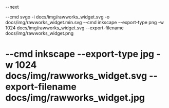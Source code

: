 --next

--cmd svgo -i docs/img/rawworks_widget.svg -o docs/img/rawworks_widget.min.svg
--cmd inkscape --export-type png -w 1024 docs/img/rawworks_widget.svg --export-filename docs/img/rawworks_widget.png
# --cmd inkscape --export-type jpg -w 1024 docs/img/rawworks_widget.svg --export-filename docs/img/rawworks_widget.jpg
